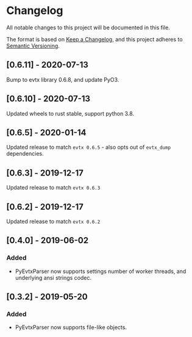 # Changelog
All notable changes to this project will be documented in this file.

The format is based on [Keep a Changelog](https://keepachangelog.com/en/1.0.0/),
and this project adheres to [Semantic Versioning](https://semver.org/spec/v2.0.0.html).

## [0.6.11] - 2020-07-13

Bump to evtx library 0.6.8, and update PyO3.


## [0.6.10] - 2020-07-13

Updated wheels to rust stable, support python 3.8.

## [0.6.5] - 2020-01-14

Updated release to match `evtx 0.6.5` - also opts out of `evtx_dump` dependencies.

## [0.6.3] - 2019-12-17

Updated release to match `evtx 0.6.3`


## [0.6.2] - 2019-12-17

Updated release to match `evtx 0.6.2`


## [0.4.0] - 2019-06-02

### Added
- PyEvtxParser now supports settings number of worker threads,
  and underlying ansi strings codec.

## [0.3.2] - 2019-05-20

### Added
- PyEvtxParser now supports file-like objects.
